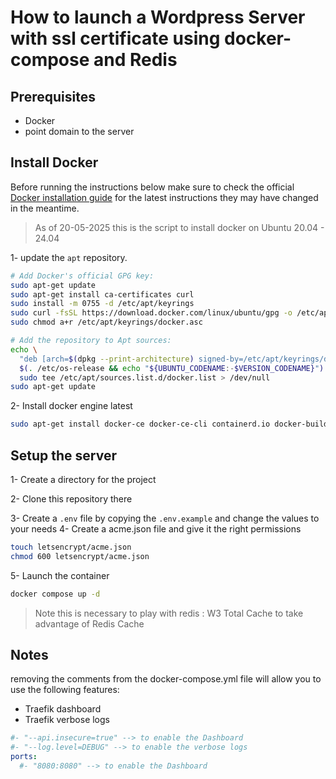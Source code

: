 # How to launch a Wordpress Server with ssl certificate using docker-compose and Redis

## Prerequisites

- Docker
- point domain to the server

## Install Docker

Before running the instructions below make sure to check the official [Docker installation guide](https://docs.docker.com/engine/install/ubuntu/) for the latest instructions they may have changed in the meantime.

> As of 20-05-2025 this is the script to install docker on Ubuntu 20.04 - 24.04

1- update the `apt` repository.

```bash
# Add Docker's official GPG key:
sudo apt-get update
sudo apt-get install ca-certificates curl
sudo install -m 0755 -d /etc/apt/keyrings
sudo curl -fsSL https://download.docker.com/linux/ubuntu/gpg -o /etc/apt/keyrings/docker.asc
sudo chmod a+r /etc/apt/keyrings/docker.asc

# Add the repository to Apt sources:
echo \
  "deb [arch=$(dpkg --print-architecture) signed-by=/etc/apt/keyrings/docker.asc] https://download.docker.com/linux/ubuntu \
  $(. /etc/os-release && echo "${UBUNTU_CODENAME:-$VERSION_CODENAME}") stable" | \
  sudo tee /etc/apt/sources.list.d/docker.list > /dev/null
sudo apt-get update
```

2- Install docker engine latest

```bash
sudo apt-get install docker-ce docker-ce-cli containerd.io docker-buildx-plugin docker-compose-plugin
```

## Setup the server

1- Create a directory for the project

2- Clone this repository there

3- Create a `.env` file by copying the `.env.example` and change the values to your needs
4- Create a acme.json file and give it the right permissions

```bash
touch letsencrypt/acme.json
chmod 600 letsencrypt/acme.json
```

5- Launch the container

```bash
docker compose up -d
```

> Note this is necessary to play with redis : W3 Total Cache to take advantage of Redis Cache

## Notes

removing the comments from the docker-compose.yml file will allow you to use the following features:

- Traefik dashboard
- Traefik verbose logs

```yml
#- "--api.insecure=true" --> to enable the Dashboard
#- "--log.level=DEBUG" --> to enable the verbose logs
ports:
  #- "8080:8080" --> to enable the Dashboard
```
